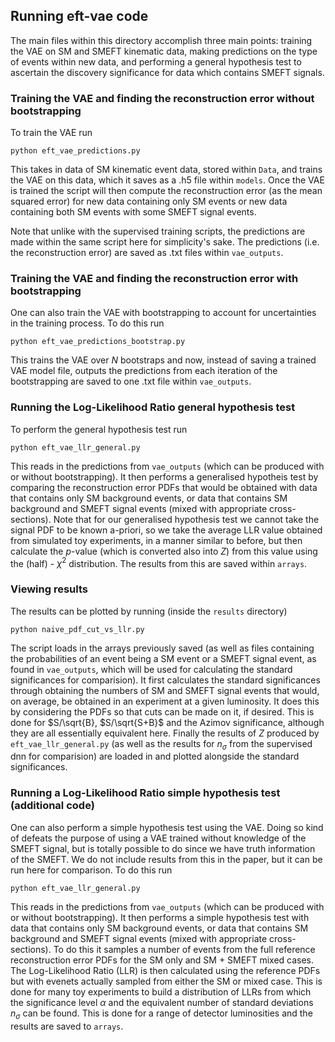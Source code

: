 ## Running eft-vae code

The main files within this directory accomplish three main points: training the VAE on SM and SMEFT kinematic data, making predictions on the type of events within new data, and performing a general hypothesis test to ascertain the discovery significance for data which contains SMEFT signals. 

### Training the VAE and finding the reconstruction error without bootstrapping

To train the VAE run 
```
python eft_vae_predictions.py
```
This takes in data of SM kinematic event data, stored within `Data`, and trains the VAE on this data, which it saves as a .h5 file within `models`. Once the VAE is trained the script will then compute the reconstruction error (as the mean squared error) for new data containing only SM events or new data containing both SM events with some SMEFT signal events. 

Note that unlike with the supervised training scripts, the predictions are made within the same script here for simplicity's sake. The predictions (i.e. the reconstruction error) are saved as .txt files within `vae_outputs`. 

### Training the VAE and finding the reconstruction error with bootstrapping

One can also train the VAE with bootstrapping to account for uncertainties in the training process. To do this run
```
python eft_vae_predictions_bootstrap.py
```
This trains the VAE over $N$ bootstraps and now, instead of saving a trained VAE model file, outputs the predictions from each iteration of the bootstrapping are saved to one .txt file within `vae_outputs`.

### Running the Log-Likelihood Ratio general hypothesis test

To perform the general hypothesis test run
```
python eft_vae_llr_general.py
```
This reads in the predictions from `vae_outputs` (which can be produced with or without bootstrapping). It then performs a generalised hypotheis test by comparing the reconstruction error PDFs that would be obtained with data that contains only SM background events, or data that contains SM background and SMEFT signal events (mixed with appropriate cross-sections). Note that for our generalised hypothesis test we cannot take the signal PDF to be known a-priori, so we take the average LLR value obtained from simulated toy experiments, in a manner similar to before, but then calculate the $p$-value (which is converted also into $Z$) from this value using the (half) - $\chi^2$ distribution. The results from this are saved within `arrays`.

### Viewing results

The results can be plotted by running (inside the `results` directory)
```
python naive_pdf_cut_vs_llr.py
```
The script loads in the arrays previously saved (as well as files containing the probabilities of an event being a SM event or a SMEFT signal event, as found in `vae_outputs`, which will be used for calculating the standard significances for comparision). It first calculates the standard significances through obtaining the numbers of SM and SMEFT signal events that would, on average, be obtained in an experiment at a given luminosity. It does this by considering the PDFs so that cuts can be made on it, if desired. This is done for $S/\sqrt{B}, $S/\sqrt{S+B}$ and the Azimov significance, although they are all essentially equivalent here. Finally the results of $Z$ produced by `eft_vae_llr_general.py` (as well as the results for $n_\sigma$ from the supervised dnn for comparision) are loaded in and plotted alongside the standard significances.

### Running a Log-Likelihood Ratio simple hypothesis test (additional code)

One can also perform a simple hypothesis test using the VAE. Doing so kind of defeats the purpose of using a VAE trained without knowledge of the SMEFT signal, but is totally possible to do since we have truth information of the SMEFT. We do not include results from this in the paper, but it can be run here for comparison. To do this run
```
python eft_vae_llr_general.py
```
This reads in the predictions from `vae_outputs` (which can be produced with or without bootstrapping). It then performs a simple hypothesis test with data that contains only SM background events, or data that contains SM background and SMEFT signal events (mixed with appropriate cross-sections). To do this it samples a number of events from the full reference reconstruction error PDFs for the SM only and SM + SMEFT mixed cases. The Log-Likelihood Ratio (LLR) is then calculated using the reference PDFs but with evenets actually sampled from either the SM or mixed case. This is done for many toy experiments to build a distribution of LLRs from which the significance level $\alpha$ and the equivalent number of standard deviations $n_\sigma$ can be found. This is done for a range of detector luminosities and the results are saved to `arrays`.


